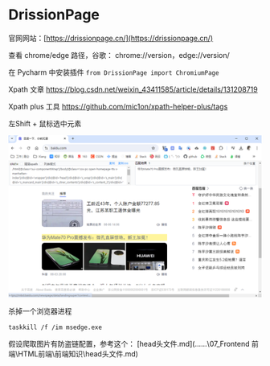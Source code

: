 # DrissionPage

官网网站：[https://drissionpage.cn/](https://drissionpage.cn/)

查看 chrome/edge 路径，谷歌： chrome://version，edge://version/



在 Pycharm 中安装插件 `from DrissionPage import ChromiumPage`

Xpath 文章 https://blog.csdn.net/weixin_43411585/article/details/131208719

Xpath plus 工具 https://github.com/mic1on/xpath-helper-plus/tags

左Shift + 鼠标选中元素

![image-20240807001555438](images/1、入门案例/image-20240807001555438.png)



杀掉一个浏览器进程

```sh
taskkill /f /im msedge.exe
```


假设爬取图片有防盗链配置，参考这个：  [head头文件.md](..\..\..\07_Frontend 前端\HTML前端\前端知识\head头文件.md) 
